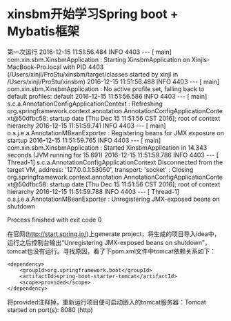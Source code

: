 # xinsbm开始学习Spring boot + Mybatis框架
第一次运行
2016-12-15 11:51:56.484  INFO 4403 --- [           main] com.xin.sbm.XinsbmApplication            : Starting XinsbmApplication on Xinjls-MacBook-Pro.local with PID 4403 (/Users/xinjl/ProStu/xinsbm/target/classes started by xinjl in /Users/xinjl/ProStu/xinsbm)
2016-12-15 11:51:56.488  INFO 4403 --- [           main] com.xin.sbm.XinsbmApplication            : No active profile set, falling back to default profiles: default
2016-12-15 11:51:56.586  INFO 4403 --- [           main] s.c.a.AnnotationConfigApplicationContext : Refreshing org.springframework.context.annotation.AnnotationConfigApplicationContext@50dfbc58: startup date [Thu Dec 15 11:51:56 CST 2016]; root of context hierarchy
2016-12-15 11:51:59.741  INFO 4403 --- [           main] o.s.j.e.a.AnnotationMBeanExporter        : Registering beans for JMX exposure on startup
2016-12-15 11:51:59.765  INFO 4403 --- [           main] com.xin.sbm.XinsbmApplication            : Started XinsbmApplication in 14.343 seconds (JVM running for 15.691)
2016-12-15 11:51:59.786  INFO 4403 --- [       Thread-1] s.c.a.AnnotationConfigApplicationContext Disconnected from the target VM, address: '127.0.0.1:53050', transport: 'socket'
: Closing org.springframework.context.annotation.AnnotationConfigApplicationContext@50dfbc58: startup date [Thu Dec 15 11:51:56 CST 2016]; root of context hierarchy
2016-12-15 11:51:59.788  INFO 4403 --- [       Thread-1] o.s.j.e.a.AnnotationMBeanExporter        : Unregistering JMX-exposed beans on shutdown

Process finished with exit code 0

在官网(http://start.spring.io/)上generate project，将生成的项目导入idea中，运行之后控制台输出“Unregistering JMX-exposed beans on shutdown”，tomcat也没有运行。寻找原因，看了下pom.xml文件中tomcat依赖关系如下：

    <dependency>
        <groupId>org.springframework.boot</groupId>
        <artifactId>spring-boot-starter-tomcat</artifactId>
        <scope>provided</scope>
    </dependency>
    
 将<scope>provided</scope>注释掉，重新运行项目便可启动嵌入的tomcat服务器：Tomcat started on port(s): 8080 (http)
